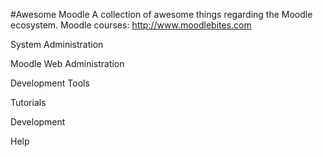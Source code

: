 #Awesome Moodle 
A collection of awesome things regarding the Moodle ecosystem. 
Moodle courses: http://www.moodlebites.com

System Administration

Moodle Web Administration

Development Tools

Tutorials

Development 

Help
